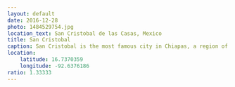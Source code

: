 ```yaml
---
layout: default
date: 2016-12-28
photo: 1484529754.jpg
location_text: San Cristobal de las Casas, Mexico
title: San Cristobal
caption: San Cristobal is the most famous city in Chiapas, a region of Mexico famous for its landscape, maya ruins and canyons. For some people it is the most 'mexican' town ever. I really enjoyed it but, god, it was so freezing over night!
location:
    latitude: 16.7370359
    longitude: -92.6376186
ratio: 1.33333
---
```

